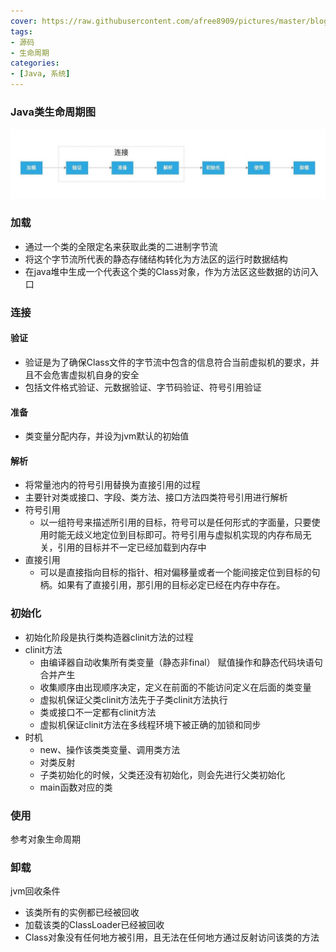 ```yaml
---
cover: https://raw.githubusercontent.com/afree8909/pictures/master/blog20200428154500.png
tags: 
- 源码
- 生命周期
categories:
- [Java, 系统]
---
```


### Java类生命周期图

![](https://raw.githubusercontent.com/afree8909/pictures/master/blog20200428154500.png)

### 加载
* 通过一个类的全限定名来获取此类的二进制字节流
* 将这个字节流所代表的静态存储结构转化为方法区的运行时数据结构
* 在java堆中生成一个代表这个类的Class对象，作为方法区这些数据的访问入口

### 连接
#### 验证
* 验证是为了确保Class文件的字节流中包含的信息符合当前虚拟机的要求，并且不会危害虚拟机自身的安全
* 包括文件格式验证、元数据验证、字节码验证、符号引用验证

#### 准备
* 类变量分配内存，并设为jvm默认的初始值


#### 解析
* 将常量池内的符号引用替换为直接引用的过程
* 主要针对类或接口、字段、类方法、接口方法四类符号引用进行解析
* 符号引用
    * 以一组符号来描述所引用的目标，符号可以是任何形式的字面量，只要使用时能无歧义地定位到目标即可。符号引用与虚拟机实现的内存布局无关，引用的目标并不一定已经加载到内存中
* 直接引用
    * 可以是直接指向目标的指针、相对偏移量或者一个能间接定位到目标的句柄。如果有了直接引用，那引用的目标必定已经在内存中存在。


### 初始化
* 初始化阶段是执行类构造器clinit方法的过程
* clinit方法
    * 由编译器自动收集所有类变量（静态非final） 赋值操作和静态代码块语句合并产生
    * 收集顺序由出现顺序决定，定义在前面的不能访问定义在后面的类变量
    * 虚拟机保证父类clinit方法先于子类clinit方法执行
    * 类或接口不一定都有clinit方法
    * 虚拟机保证clinit方法在多线程环境下被正确的加锁和同步
* 时机
    * new、操作该类类变量、调用类方法
    * 对类反射
    * 子类初始化的时候，父类还没有初始化，则会先进行父类初始化
    * main函数对应的类


### 使用
参考对象生命周期

### 卸载
jvm回收条件

* 该类所有的实例都已经被回收
* 加载该类的ClassLoader已经被回收
* Class对象没有任何地方被引用，且无法在任何地方通过反射访问该类的方法







